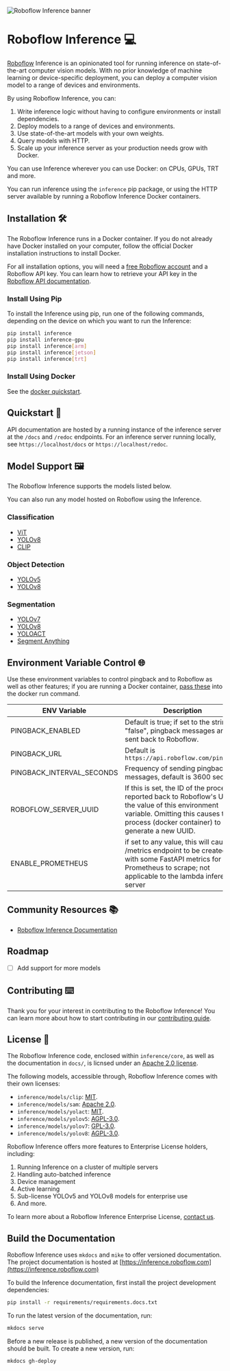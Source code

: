 ![Roboflow Inference banner](https://github.com/roboflow/inference/blob/main/banner.png?raw=true)

# Roboflow Inference 💻

[Roboflow](https://roboflow.com) Inference is an opinionated tool for running inference on state-of-the-art computer vision models. With no prior knowledge of machine learning or device-specific deployment, you can deploy a computer vision model to a range of devices and environments.

By using Roboflow Inference, you can:

1. Write inference logic without having to configure environments or install dependencies.
2. Deploy models to a range of devices and environments.
3. Use state-of-the-art models with your own weights.
4. Query models with HTTP.
5. Scale up your inference server as your production needs grow with Docker.

You can use Inference wherever you can use Docker: on CPUs, GPUs, TRT and more.

You can run inference using the `inference` pip package, or using the HTTP server available by running a Roboflow Inference Docker containers.

## Installation 🛠️

The Roboflow Inference runs in a Docker container. If you do not already have Docker installed on your computer, follow the official Docker installation instructions to install Docker.

For all installation options, you will need a [free Roboflow account](https://app.roboflow.com) and a Roboflow API key. You can learn how to retrieve your API key in the [Roboflow API documentation](https://docs.roboflow.com/api-reference/authentication#retrieve-an-api-key).

### Install Using Pip

To install the Inference using pip, run one of the following commands, depending on the device on which you want to run the Inference:

```bash
pip install inference
pip install inference-gpu
pip install inference[arm]
pip install inference[jetson]
pip install inference[trt]
```

### Install Using Docker

See the [docker quickstart](quickstart/docker.md).

## Quickstart 🚀

API documentation are hosted by a running instance of the inference server at the `/docs` and `/redoc` endpoints. For an inference server running locally, see `https://localhost/docs` or `https://localhost/redoc`.

## Model Support 🖼️

The Roboflow Inference supports the models listed below.

You can also run any model hosted on Roboflow using the Inference.

### Classification

- [ViT](https://inference.roboflow.com/library/models/vit_classification)
- [YOLOv8](https://inference.roboflow.com/library/models/yolov8_classification/)
- [CLIP](https://inference.roboflow.com/library/models/clip/)

### Object Detection

- [YOLOv5](https://inference.roboflow.com/library/models/yolov5/)
- [YOLOv8](https://inference.roboflow.com/library/models/yolov8/)

### Segmentation

- [YOLOv7](https://inference.roboflow.com/library/models/yolov7_instance_segmentation/)
- [YOLOv8](https://inference.roboflow.com/library/models/yolov8_segmentation/)
- [YOLOACT](https://inference.roboflow.com/library/models/yoloact_segmentation/)
- [Segment Anything](https://inference.roboflow.com/library/models/segment_anything/)

## Environment Variable Control 🌐

Use these environment variables to control pingback and to Roboflow as well as other features; if you are running a Docker container, [pass these](https://docs.docker.com/engine/reference/commandline/run/#env) into the docker run command.

| ENV Variable    | Description |
| -------- | ------- |
|   PINGBACK_ENABLED  | Default is true; if set to the string "false", pingback messages are not sent back to Roboflow.   |
|   PINGBACK_URL  | Default is `https://api.roboflow.com/pingback`   |
| PINGBACK_INTERVAL_SECONDS | Frequency of sending pingback messages, default is 3600 seconds |
| ROBOFLOW_SERVER_UUID  | If this is set, the ID of the process reported back to Roboflow's UI is the value of this environment variable. Omitting this causes the process (docker container) to generate a new UUID.    |
| ENABLE_PROMETHEUS | if set to any value, this will cause a /metrics endpoint to be created with some FastAPI metrics for Prometheus to scrape; not applicable to the lambda inference server     |

## Community Resources 📚

- [Roboflow Inference Documentation](https://inference.roboflow.com/)

## Roadmap

- [ ] Add support for more models

## Contributing ⌨️

Thank you for your interest in contributing to the Roboflow Inference! You can learn more about how to start contributing in our [contributing guide](https://github.com/roboflow/roboflow-inference-server/blob/master/CONTRIBUTING.md).

## License 📝

The Roboflow Inference code, enclosed within `inference/core`, as well as the documentation in `docs/`, is licnsed under an [Apache 2.0 license](LICENSE).

The following models, accessible through, Roboflow Inference comes with their own licenses:

- `inference/models/clip`: [MIT](https://github.com/openai/CLIP/blob/main/LICENSE).
- `inference/models/sam`: [Apache 2.0](https://github.com/facebookresearch/segment-anything/blob/main/LICENSE).
- `inference/models/yolact`: [MIT](https://github.com/dbolya/yolact/blob/master/README.md).
- `inference/models/yolov5`: [AGPL-3.0](https://github.com/ultralytics/yolov5/blob/master/LICENSE).
- `inference/models/yolov7`: [GPL-3.0](https://github.com/WongKinYiu/yolov7/blob/main/README.md).
- `inference/models/yolov8`: [AGPL-3.0](https://github.com/ultralytics/ultralytics/blob/master/LICENSE).

Roboflow Inference offers more features to Enterprise License holders, including:

1. Running Inference on a cluster of multiple servers
2. Handling auto-batched inference
3. Device management
4. Active learning
5. Sub-license YOLOv5 and YOLOv8 models for enterprise use
6. And more.

To learn more about a Roboflow Inference Enterprise License, [contact us](https://roboflow.com/sales).

## Build the Documentation

Roboflow Inference uses `mkdocs` and `mike` to offer versioned documentation. The project documentation is hosted at [https://inference.roboflow.com](https://inference.roboflow.com)

To build the Inference documentation, first install the project development dependencies:

```bash
pip install -r requirements/requirements.docs.txt
```

To run the latest version of the documentation, run:

```bash
mkdocs serve
```

Before a new release is published, a new version of the documentation should be built. To create a new version, run:

```bash
mkdocs gh-deploy
```
